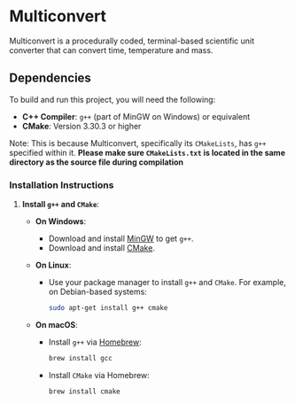 # Multiconvert
Multiconvert is a procedurally coded, terminal-based scientific unit converter that can convert time, temperature and mass.

## Dependencies

To build and run this project, you will need the following:

- **C++ Compiler**: `g++` (part of MinGW on Windows) or equivalent
- **CMake**: Version 3.30.3 or higher

Note: This is because Multiconvert, specifically its `CMakeLists`, has `g++` specified within it.
**Please make sure `CMakeLists.txt` is located in the same directory as the source file during compilation**

### Installation Instructions

1. **Install `g++` and `CMake`**:

   - **On Windows**:
     - Download and install [MinGW](https://www.mingw-w64.org/) to get `g++`.
     - Download and install [CMake](https://cmake.org/download/).

   - **On Linux**:
     - Use your package manager to install `g++` and `CMake`. For example, on Debian-based systems:
       ```bash
       sudo apt-get install g++ cmake
       ```

   - **On macOS**:
     - Install `g++` via [Homebrew](https://brew.sh/):
       ```bash
       brew install gcc
       ```
     - Install `CMake` via Homebrew:
       ```bash
       brew install cmake
       ```
